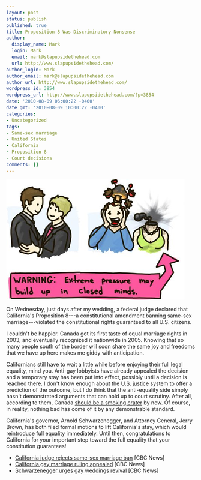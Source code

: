 ```yaml
---
layout: post
status: publish
published: true
title: Proposition 8 Was Discriminatory Nonsense
author:
  display_name: Mark
  login: Mark
  email: mark@slapupsidethehead.com
  url: http://www.slapupsidethehead.com/
author_login: Mark
author_email: mark@slapupsidethehead.com
author_url: http://www.slapupsidethehead.com/
wordpress_id: 3854
wordpress_url: http://www.slapupsidethehead.com/?p=3854
date: '2010-08-09 06:00:22 -0400'
date_gmt: '2010-08-09 10:00:22 -0400'
categories:
- Uncategorized
tags:
- Same-sex marriage
- United States
- California
- Proposition 8
- Court decisions
comments: []
---
```

![Warning: Extreme pressure may build up in closed minds](/wp-content/media/2010/08/closed-mind-warning.jpg "Actually befriending a gay person is like getting a pressure valve installed")

On Wednesday, just days after my wedding, a federal judge declared that California's Proposition 8---a constitutional amendment banning same-sex marriage---violated the constitutional rights guaranteed to all U.S. citizens.

I couldn't be happier. Canada got its first taste of equal marriage rights in 2003, and eventually recognized it nationwide in 2005. Knowing that so many people south of the border will soon share the same joy and freedoms that we have up here makes me giddy with anticipation.

Californians still have to wait a little while before enjoying their full legal equality, mind you. Anti-gay lobbyists have already appealed the decision and a temporary stay has been put into effect, possibly until a decision is reached there. I don't know enough about the U.S. justice system to offer a prediction of the outcome, but I do think that the anti-equality side simply hasn't demonstrated arguments that can hold up to court scrutiny. After all, according to them, Canada [should be a smoking crater](http://www.slapupsidethehead.com/2008/11/proposition-8-is-discriminatory-nonsense/ "Kaboom?") by now. Of course, in reality, nothing bad has come of it by any demonstrable standard.

California's governor, Arnold Schwarzenegger, and Attorney General, Jerry Brown, has both filed formal motions to lift California's stay, which would reintroduce full equality immediately. Until then, congratulations to California for your important step toward the full equality that your constitution guarantees!

- [California judge rejects same-sex marriage ban](http://www.cbc.ca/world/story/2010/08/04/california-same-sex-marriage.html) [CBC News]
- [California gay marriage ruling appealed](http://www.cbc.ca/world/story/2010/08/05/same-sex-marriage-california.html) [CBC News]
- S[chwarzenegger urges gay weddings revival](http://www.cbc.ca/world/story/2010/08/06/schwarznegger-same-sex-marriage.html) [CBC News]
